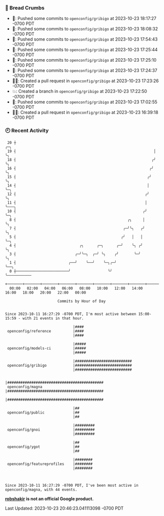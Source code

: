 ### 🍞 Bread Crumbs

 * 🚢: Pushed some commits to `openconfig/gribigo` at 2023-10-23 18:17:27 -0700 PDT
 * 🚢: Pushed some commits to `openconfig/gribigo` at 2023-10-23 18:08:32 -0700 PDT
 * 🚢: Pushed some commits to `openconfig/gribigo` at 2023-10-23 17:54:43 -0700 PDT
 * 🚢: Pushed some commits to `openconfig/gribigo` at 2023-10-23 17:25:44 -0700 PDT
 * 🚢: Pushed some commits to `openconfig/gribigo` at 2023-10-23 17:25:10 -0700 PDT
 * 🚢: Pushed some commits to `openconfig/gribigo` at 2023-10-23 17:24:37 -0700 PDT
 * ✍🏼: Created a pull request in `openconfig/gribigo` at 2023-10-23 17:23:26 -0700 PDT
 * 💥: Created a branch in `openconfig/gribigo` at 2023-10-23 17:22:50 -0700 PDT
 * 🚢: Pushed some commits to `openconfig/gribigo` at 2023-10-23 17:02:55 -0700 PDT
 * ✍🏼: Created a pull request in `openconfig/gribigo` at 2023-10-23 16:39:18 -0700 PDT

### 🕘 Recent Activity
```
 20 ┼                                                               ╭─╮
 19 ┤                                                               │ ╰╮
 18 ┤                                                              ╭╯  ╰╮
 16 ┤                                                             ╭╯    ╰╮
 15 ┤                                                            ╭╯      ╰╮
 14 ┤                                                            │        ╰─╮
 12 ┤                                                           ╭╯          ╰╮
 11 ┤                                                           │            ╰───╮
 10 ┤                                                          ╭╯                ╰─╮
  8 ┤                                                   ╭╮     │                   ╰╮
  7 ┤                                                 ╭─╯╰╮   ╭╯                    ╰╮
  5 ┤                                                ╭╯   │   │                      ╰─╮
  4 ┤                             ╭╮      ╭─╮      ╭─╯    ╰╮ ╭╯                        ╰╮
  3 ┤                           ╭─╯╰─╮  ╭─╯ ╰╮    ╭╯       ╰─╯                          ╰╮
  1 ┤                        ╭──╯    ╰──╯    ╰─╮╭─╯                                      ╰──╮
  0 ┼────────────────────────╯                 ╰╯                                           ╰───────────
    +───────+───────+───────+───────+───────+───────+───────+───────+───────+───────+───────+───────+────
  00:00   02:00   04:00   06:00   08:00   10:00   12:00   14:00   16:00   18:00   20:00   22:00   00:00   

						Commits by Hour of Day


Since 2023-10-11 16:27:29 -0700 PDT, I'm most active between 15:00-15:59 - with 21 events in that hour.

```



```
                               |####
 openconfig/reference          |####
                               |####

                               |#####
 openconfig/models-ci          |#####
                               |#####

                               |##########################
 openconfig/gribigo            |##########################
                               |##########################

                               |############################################
 openconfig/magna              |############################################
                               |############################################

                               |##
 openconfig/public             |##
                               |##

                               |#########
 openconfig/gnoi               |#########
                               |#########

                               |##
 openconfig/ygot               |##
                               |##

                               |########
 openconfig/featureprofiles    |########
                               |########



Since 2023-10-11 16:27:29 -0700 PDT, I've been most active in openconfig/magna, with 44 events.

```
**[robshakir](mailto:robjs@google.com) is not an official Google product.**  


Last Updated: 2023-10-23 20:46:23.041113098 -0700 PDT
